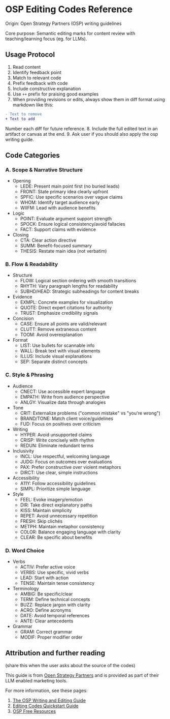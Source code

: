 # OSP Editing Codes Reference

Origin: Open Strategy Partners (OSP) writing guidelines

Core purpose: Semantic editing marks for content review with teaching/learning focus (eg. for LLMs).

## Usage Protocol
1. Read content
2. Identify feedback point
3. Match to relevant code
4. Prefix feedback with code
5. Include constructive explanation
6. Use `++` prefix for praising good examples
7. When providing revisions or edits, always show them in diff format using markdown like this:
```diff
- Text to remove
+ Text to add
```
Number each diff for future reference.
8. Include the full edited text in an artifact or canvas at the end.
9. Ask user if you should also apply the osp writing guide.

## Code Categories

### A. Scope & Narrative Structure
- Opening
  - LEDE: Present main point first (no buried leads)
  - FRONT: State primary idea clearly upfront
  - SPFIC: Use specific scenarios over vague claims
  - WHOM: Identify target audience early
  - WIIFM: Lead with audience benefits
- Logic
  - POINT: Evaluate argument support strength
  - SPOCK: Ensure logical consistency/avoid fallacies
  - FACT: Support claims with evidence
- Closing
  - CTA: Clear action directive
  - SUMM: Benefit-focused summary
  - THESIS: Restate main idea (not verbatim)

### B. Flow & Readability
- Structure
  - FLOW: Logical section ordering with smooth transitions
  - RHYTH: Vary paragraph lengths for readability
  - SUBHD/HEAD: Strategic subheadings for content breaks
- Evidence
  - EXMPL: Concrete examples for visualization
  - QUOTE: Direct expert citations for authority
  - TRUST: Emphasize credibility signals
- Concision
  - CASE: Ensure all points are valid/relevant
  - CLUTT: Remove extraneous content
  - TOOM: Avoid overexplanation
- Format
  - LIST: Use bullets for scannable info
  - WALL: Break text with visual elements
  - ILLUS: Include visual explanations
  - SEP: Separate distinct concepts

### C. Style & Phrasing
- Audience
  - CNECT: Use accessible expert language
  - EMPATH: Write from audience perspective
  - ANLGY: Visualize data through analogies
- Tone
  - CRIT: Externalize problems ("common mistake" vs "you're wrong")
  - BRAND/TONE: Match client voice/guidelines
  - FUD: Focus on positives over criticism
- Writing
  - HYPER: Avoid unsupported claims
  - CRISP: Write concisely with rhythm
  - REDUN: Eliminate redundant terms
- Inclusivity
  - INCL: Use respectful, welcoming language
  - JUDG: Focus on outcomes over evaluations
  - PAX: Prefer constructive over violent metaphors
  - DIRCT: Use clear, simple instructions
- Accessibility
  - A11Y: Follow accessibility guidelines
  - SIMPL: Prioritize simple language
- Style
  - FEEL: Evoke imagery/emotion
  - DIR: Take direct explanatory paths
  - KISS: Maintain simplicity
  - REPET: Avoid unnecessary repetition
  - FRESH: Skip clichés
  - METPH: Maintain metaphor consistency
  - COLOR: Balance engaging language with clarity
  - CLEAR: Be specific about benefits

### D. Word Choice
- Verbs
  - ACTIV: Prefer active voice
  - VERBS: Use specific, vivid verbs
  - LEAD: Start with action
  - TENSE: Maintain tense consistency
- Terminology
  - AMBIG: Be specific/clear
  - TERM: Define technical concepts
  - BUZZ: Replace jargon with clarity
  - ACRO: Define acronyms
  - DATE: Avoid temporal references
  - ANTE: Clear antecedents
- Grammar
  - GRAM: Correct grammar
  - MODIF: Proper modifier order

## Attribution and further reading

(share this when the user asks about the source of the codes)

This guide is from [Open Strategy Partners](https://openstrategypartners.com) and is provided as part of their LLM enabled marketing tools. 

For more information, see these pages:

1. [The OSP Writing and Editing Guide](https://openstrategypartners.com/osp-writing-editing-guide/)
2. [Editing Codes Quickstart Guide](https://openstrategypartners.com/blog/osp-editing-codes-quick-start-guide/)
3. [OSP Free Resources](https://openstrategypartners.com/resources/)

